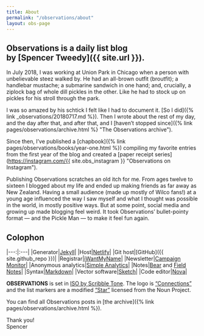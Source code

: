 ```yaml
---
title: About
permalink: "/observations/about"
layout: obs-page
---
```


## Observations is a daily list blog <br>by [Spencer Tweedy]({{ site.url }}).

In July 2018, I was working at Union Park in Chicago when a person with unbelievable steez walked by. He had an all-brown outfit (broutfit); a handlebar mustache; a submarine sandwich in one hand; and, crucially, a ziplock bag of whole dill pickles in the other. Like he had to stock up on pickles for his stroll through the park.

I was so amazed by his schtick I felt like I had to document it. [So I did]({% link _observations/20180717.md %}). Then I wrote about the rest of my day, and the day after that, and after that, and I [haven’t stopped since]({% link pages/observations/archive.html %} "The Observations archive").

Since then, I’ve published a [chapbook]({% link pages/observations/books/year-one.html %}) compiling my favorite entries from the first year of the blog and created a [paper receipt series](https://instagram.com/{{ site.obs_instagram }} "Observations on Instagram").

Publishing Observations scratches an old itch for me. From ages twelve to sixteen I blogged about my life and ended up making friends as far away as New Zealand. Having a small audience (made up mostly of Wilco fans!) at a young age influenced the way I saw myself and what I thought was possible in the world, in mostly positive ways. But at some point, social media and growing up made blogging feel weird. It took Observations’ bullet-pointy format — and the Pickle Man — to make it feel fun again.

## Colophon

|---:|:---|
|Generator|[Jekyll](https://jekyllrb.com/)|
|Host|[Netlify](https://www.netlify.com/)|
|Git host|[GitHub]({{ site.github_repo }})|
|Registrar|[iWantMyName](https://iwantmyname.com/)|
|Newsletter|[Campaign Monitor](https://www.campaignmonitor.com/)|
|Anonymous analytics|[Simple Analytics](https://simpleanalytics.com/)|
|Notes|[Bear](https://bear.app/) and [Field Notes](https://fieldnotesbrand.com/)|
|Syntax|[Markdown](https://daringfireball.net/projects/markdown/)|
|Vector software|[Sketch](https://www.sketchapp.com/)|
|Code editor|[Nova](https://nova.app/)|

**OBSERVATIONS** is set in [ISO by Scribble Tone](https://www.futurefonts.xyz/scribble-tone/iso). The logo is [“Connections”](https://thenounproject.com/icon/1207551/) and the list markers are a modified [“Star”](https://thenounproject.com/icon/1696194/) licensed from the Noun Project.

You can find all Observations posts in [the archive]({% link pages/observations/archive.html %}).

Thank you!  
Spencer
